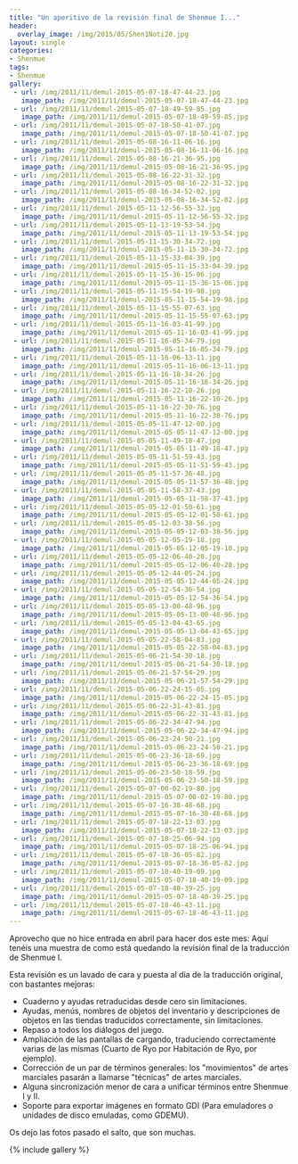 ```yaml
---
title: "Un aperitivo de la revisión final de Shenmue I..."
header:
  overlay_image: /img/2015/05/Shen1Noti20.jpg
layout: single
categories:
- Shenmue
tags:
- Shenmue
gallery:
 - url: /img/2011/11/demul-2015-05-07-18-47-44-23.jpg
   image_path: /img/2011/11/demul-2015-05-07-18-47-44-23.jpg
 - url: /img/2011/11/demul-2015-05-07-18-49-59-85.jpg
   image_path: /img/2011/11/demul-2015-05-07-18-49-59-85.jpg
 - url: /img/2011/11/demul-2015-05-07-18-50-41-07.jpg
   image_path: /img/2011/11/demul-2015-05-07-18-50-41-07.jpg
 - url: /img/2011/11/demul-2015-05-08-16-11-06-16.jpg
   image_path: /img/2011/11/demul-2015-05-08-16-11-06-16.jpg
 - url: /img/2011/11/demul-2015-05-08-16-21-36-95.jpg
   image_path: /img/2011/11/demul-2015-05-08-16-21-36-95.jpg
 - url: /img/2011/11/demul-2015-05-08-16-22-31-32.jpg
   image_path: /img/2011/11/demul-2015-05-08-16-22-31-32.jpg
 - url: /img/2011/11/demul-2015-05-08-16-34-52-02.jpg
   image_path: /img/2011/11/demul-2015-05-08-16-34-52-02.jpg
 - url: /img/2011/11/demul-2015-05-11-12-56-55-32.jpg
   image_path: /img/2011/11/demul-2015-05-11-12-56-55-32.jpg
 - url: /img/2011/11/demul-2015-05-11-13-19-53-54.jpg
   image_path: /img/2011/11/demul-2015-05-11-13-19-53-54.jpg
 - url: /img/2011/11/demul-2015-05-11-15-30-34-72.jpg
   image_path: /img/2011/11/demul-2015-05-11-15-30-34-72.jpg
 - url: /img/2011/11/demul-2015-05-11-15-33-04-39.jpg
   image_path: /img/2011/11/demul-2015-05-11-15-33-04-39.jpg
 - url: /img/2011/11/demul-2015-05-11-15-36-15-06.jpg
   image_path: /img/2011/11/demul-2015-05-11-15-36-15-06.jpg
 - url: /img/2011/11/demul-2015-05-11-15-54-19-98.jpg
   image_path: /img/2011/11/demul-2015-05-11-15-54-19-98.jpg
 - url: /img/2011/11/demul-2015-05-11-15-55-07-63.jpg
   image_path: /img/2011/11/demul-2015-05-11-15-55-07-63.jpg
 - url: /img/2011/11/demul-2015-05-11-16-03-41-99.jpg
   image_path: /img/2011/11/demul-2015-05-11-16-03-41-99.jpg
 - url: /img/2011/11/demul-2015-05-11-16-05-34-79.jpg
   image_path: /img/2011/11/demul-2015-05-11-16-05-34-79.jpg
 - url: /img/2011/11/demul-2015-05-11-16-06-13-11.jpg
   image_path: /img/2011/11/demul-2015-05-11-16-06-13-11.jpg
 - url: /img/2011/11/demul-2015-05-11-16-18-34-26.jpg
   image_path: /img/2011/11/demul-2015-05-11-16-18-34-26.jpg
 - url: /img/2011/11/demul-2015-05-11-16-22-10-26.jpg
   image_path: /img/2011/11/demul-2015-05-11-16-22-10-26.jpg
 - url: /img/2011/11/demul-2015-05-11-16-22-30-76.jpg
   image_path: /img/2011/11/demul-2015-05-11-16-22-30-76.jpg
 - url: /img/2011/11/demul-2015-05-05-11-47-12-00.jpg
   image_path: /img/2011/11/demul-2015-05-05-11-47-12-00.jpg
 - url: /img/2011/11/demul-2015-05-05-11-49-18-47.jpg
   image_path: /img/2011/11/demul-2015-05-05-11-49-18-47.jpg
 - url: /img/2011/11/demul-2015-05-05-11-51-59-43.jpg
   image_path: /img/2011/11/demul-2015-05-05-11-51-59-43.jpg
 - url: /img/2011/11/demul-2015-05-05-11-57-36-48.jpg
   image_path: /img/2011/11/demul-2015-05-05-11-57-36-48.jpg
 - url: /img/2011/11/demul-2015-05-05-11-58-37-43.jpg
   image_path: /img/2011/11/demul-2015-05-05-11-58-37-43.jpg
 - url: /img/2011/11/demul-2015-05-05-12-01-50-61.jpg
   image_path: /img/2011/11/demul-2015-05-05-12-01-50-61.jpg
 - url: /img/2011/11/demul-2015-05-05-12-03-38-56.jpg
   image_path: /img/2011/11/demul-2015-05-05-12-03-38-56.jpg
 - url: /img/2011/11/demul-2015-05-05-12-05-19-18.jpg
   image_path: /img/2011/11/demul-2015-05-05-12-05-19-18.jpg
 - url: /img/2011/11/demul-2015-05-05-12-06-40-28.jpg
   image_path: /img/2011/11/demul-2015-05-05-12-06-40-28.jpg
 - url: /img/2011/11/demul-2015-05-05-12-44-05-24.jpg
   image_path: /img/2011/11/demul-2015-05-05-12-44-05-24.jpg
 - url: /img/2011/11/demul-2015-05-05-12-54-36-54.jpg
   image_path: /img/2011/11/demul-2015-05-05-12-54-36-54.jpg
 - url: /img/2011/11/demul-2015-05-05-13-00-48-96.jpg
   image_path: /img/2011/11/demul-2015-05-05-13-00-48-96.jpg
 - url: /img/2011/11/demul-2015-05-05-13-04-43-65.jpg
   image_path: /img/2011/11/demul-2015-05-05-13-04-43-65.jpg
 - url: /img/2011/11/demul-2015-05-05-22-58-04-83.jpg
   image_path: /img/2011/11/demul-2015-05-05-22-58-04-83.jpg
 - url: /img/2011/11/demul-2015-05-06-21-54-30-18.jpg
   image_path: /img/2011/11/demul-2015-05-06-21-54-30-18.jpg
 - url: /img/2011/11/demul-2015-05-06-21-57-54-29.jpg
   image_path: /img/2011/11/demul-2015-05-06-21-57-54-29.jpg
 - url: /img/2011/11/demul-2015-05-06-22-24-15-05.jpg
   image_path: /img/2011/11/demul-2015-05-06-22-24-15-05.jpg
 - url: /img/2011/11/demul-2015-05-06-22-31-43-81.jpg
   image_path: /img/2011/11/demul-2015-05-06-22-31-43-81.jpg
 - url: /img/2011/11/demul-2015-05-06-22-34-47-94.jpg
   image_path: /img/2011/11/demul-2015-05-06-22-34-47-94.jpg
 - url: /img/2011/11/demul-2015-05-06-23-24-50-21.jpg
   image_path: /img/2011/11/demul-2015-05-06-23-24-50-21.jpg
 - url: /img/2011/11/demul-2015-05-06-23-36-18-69.jpg
   image_path: /img/2011/11/demul-2015-05-06-23-36-18-69.jpg
 - url: /img/2011/11/demul-2015-05-06-23-50-18-59.jpg
   image_path: /img/2011/11/demul-2015-05-06-23-50-18-59.jpg
 - url: /img/2011/11/demul-2015-05-07-00-02-19-80.jpg
   image_path: /img/2011/11/demul-2015-05-07-00-02-19-80.jpg
 - url: /img/2011/11/demul-2015-05-07-16-38-48-68.jpg
   image_path: /img/2011/11/demul-2015-05-07-16-38-48-68.jpg
 - url: /img/2011/11/demul-2015-05-07-18-22-13-03.jpg
   image_path: /img/2011/11/demul-2015-05-07-18-22-13-03.jpg
 - url: /img/2011/11/demul-2015-05-07-18-25-06-94.jpg
   image_path: /img/2011/11/demul-2015-05-07-18-25-06-94.jpg
 - url: /img/2011/11/demul-2015-05-07-18-36-05-82.jpg
   image_path: /img/2011/11/demul-2015-05-07-18-36-05-82.jpg
 - url: /img/2011/11/demul-2015-05-07-18-40-19-09.jpg
   image_path: /img/2011/11/demul-2015-05-07-18-40-19-09.jpg
 - url: /img/2011/11/demul-2015-05-07-18-40-39-25.jpg
   image_path: /img/2011/11/demul-2015-05-07-18-40-39-25.jpg
 - url: /img/2011/11/demul-2015-05-07-18-46-43-11.jpg
   image_path: /img/2011/11/demul-2015-05-07-18-46-43-11.jpg
---
```

Aprovecho que no hice entrada en abril para hacer dos este mes: Aquí tenéis una muestra 
de como está quedando la revisión final de la traducción de Shenmue I.

Esta revisión es un lavado de cara y puesta al día de la traducción original, con bastantes 
mejoras:  
- Cuaderno y ayudas retraducidas desde cero sin limitaciones.  
- Ayudas, menús, nombres de objetos del inventario y descripciones de objetos en las tiendas 
traducidos correctamente, sin limitaciones.  
- Repaso a todos los diálogos del juego.  
- Ampliación de las pantallas de cargando, traduciendo correctamente varias de las mismas 
(Cuarto de Ryo por Habitación de Ryo, por ejemplo).  
- Corrección de un par de términos generales: los "movimientos" de artes marciales pasarán 
a llamarse "técnicas" de artes marciales.  
- Alguna sincronización menor de cara a unificar términos entre Shenmue I y II.  
- Soporte para exportar imágenes en formato GDI (Para emuladores o unidades de disco emuladas, 
como GDEMU).

Os dejo las fotos pasado el salto, que son muchas.

<!--more-->

{% include gallery %}
